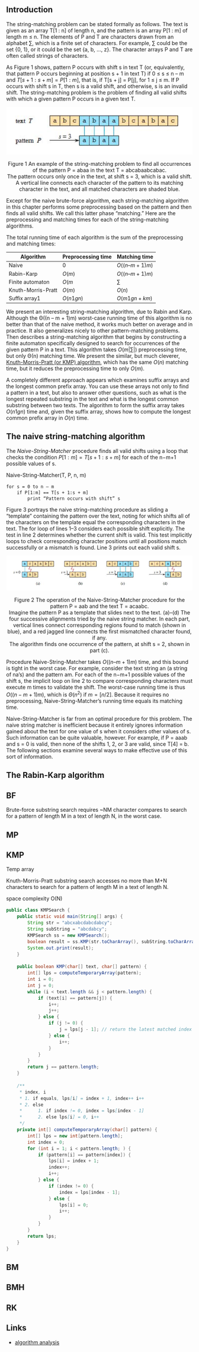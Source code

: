 ## Introduction

The string-matching problem can be stated formally as follows.
The text is given as an array T[1 : n] of length n, and the pattern is an array P[1 : m] of length m ≤ n.
The elements of P and T are characters drawn from an alphabet ∑, which is a finite set of characters.
For example, ∑ could be the set {0, 1}, or it could be the set {a, b, …, z}.
The character arrays P and T are often called strings of characters.

As Figure 1 shows, pattern P occurs with shift s in text T (or, equivalently, that pattern P occurs beginning at position s + 1 in text T)
if 0 ≤ s ≤ n – m and $T[s + 1:s + m] = P[1:m]$, that is, if T[s + j] = P[j], for 1 ≤ j ≤ m.
If P occurs with shift s in T, then s is a valid shift, and otherwise, s is an invalid shift.
The string-matching problem is the problem of finding all valid shifts with which a given pattern P occurs in a given text T.

<div style="text-align: center;">

![Fig.1. String-matching](./img/String-Matching.png)

</div>

<p style="text-align: center;">
Figure 1 An example of the string-matching problem to find all occurrences of the pattern P = abaa in the text T = abcabaabcabac.
<br/>
The pattern occurs only once in the text, at shift s = 3, which is a valid shift.
<br/>
A vertical line connects each character of the pattern to its matching character in the text, and all matched characters are shaded blue.
</p>

Except for the naive brute-force algorithm, each string-matching algorithm in this chapter performs some preprocessing based on the pattern and then finds all valid shifts.
We call this latter phase “matching.”
Here are the preprocessing and matching times for each of the string-matching algorithms.

The total running time of each algorithm is the sum of the preprocessing and matching times:


| Algorithm          | Preprocessing time | Matching time      |
| -------------------- | -------------------- | -------------------- |
| Naive              | $0$                | $O((n – m + 1)m)$ |
| Rabin-Karp         | $O(m)$             | $O((n – m + 1)m)$ |
| Finite automaton   | $O(m$              | $∑$               |
| Knuth-Morris-Pratt | $O(m)$             | $O(n)$             |
| Suffix array1      | $O(n1gn)$          | $O(m 1g n + km)$   |

We present an interesting string-matching algorithm, due to Rabin and Karp.
Although the Θ((n – m + 1)m) worst-case running time of this algorithm is no better than that of the naive method, it works much better on average and in practice.
It also generalizes nicely to other pattern-matching problems.
Then describes a string-matching algorithm that begins by constructing a finite automaton specifically designed to search for occurrences of the given pattern P in a text.
This algorithm takes $O(m |∑|)$ preprocessing time, but only Θ(n) matching time.
We present the similar, but much cleverer, [Knuth-Morris-Pratt (or KMP) algorithm](/docs/CS/Algorithms/KMP.md?id=KMP), which has the same $O(n)$ matching time, but it reduces the preprocessing time to only $O(m)$.

A completely different approach appears which examines suffix arrays and the longest common prefix array.
You can use these arrays not only to find a pattern in a text, but also to answer other questions,
such as what is the longest repeated substring in the text and what is the longest common substring between two texts.
The algorithm to form the suffix array takes $O(n 1g n)$ time and, given the suffix array, shows how to compute the longest common prefix array in $O(n)$ time.

## The naive string-matching algorithm

The *Naive-String-Matcher* procedure finds all valid shifts using a loop that checks the condition $P[1:m] = T[s+1:s+m]$ for each of the n−m+1 possible values of s.

Naive-String-Matcher(T, P, n, m)

```
for s = 0 to n – m
    if P[1:m] == T[s + 1:s + m]
        print “Pattern occurs with shift” s
```

Figure 3 portrays the naive string-matching procedure as sliding a “template” containing the pattern over the text,
noting for which shifts all of the characters on the template equal the corresponding characters in the text.
The for loop of lines 1–3 considers each possible shift explicitly.
The test in line 2 determines whether the current shift is valid.
This test implicitly loops to check corresponding character positions until all positions match successfully or a mismatch is found.
Line 3 prints out each valid shift s.

<div style="text-align: center;">

![Fig.1. Naive string matcher](./img/Naive-String-Matcher.png)

</div>

<p style="text-align: center;">
Figure 2 
The operation of the Naive-String-Matcher procedure for the pattern P = aab and the text T = acaabc.
<br/>
Imagine the pattern P as a template that slides next to the text. (a)–(d) 
The four successive alignments tried by the naive string matcher. 
In each part, vertical lines connect corresponding regions found to match (shown in blue), and a red jagged line connects the first mismatched character found, if any. 
<br/>
The algorithm finds one occurrence of the pattern, at shift s = 2, shown in part (c).
</p>

Procedure Naive-String-Matcher takes $O((n – m + 1)m)$ time, and this bound is tight in the worst case.
For example, consider the text string an (a string of na’s) and the pattern am.
For each of the n−m+1 possible values of the shift s, the implicit loop on line 2 to compare corresponding characters must execute m times to validate the shift.
The worst-case running time is thus $O((n − m + 1)m)$, which is $Θ(n^2)$ if $m = [n/2]$.
Because it requires no preprocessing, Naive-String-Matcher’s running time equals its matching time.

Naive-String-Matcher is far from an optimal procedure for this problem.
The naive string matcher is inefficient because it entirely ignores information gained about the text for one value of s when it considers other values of s.
Such information can be quite valuable, however. For example, if P = aaab and s = 0 is valid, then none of the shifts 1, 2, or 3 are valid, since T[4] = b.
The following sections examine several ways to make effective use of this sort of information.

## The Rabin-Karp algorithm

## BF

Brute-force substring search requires ~NM character compares to search for a pattern of length M in a text of length N, in the worst case.

## MP

## KMP

Temp array

Knuth-Morris-Pratt substring search accesses no more than M+N characters to search for a pattern of length M in a text of length N.

space complexity O(N)

```java
public class KMPSearch {
    public static void main(String[] args) {
        String str = "abcxabcdabcdabcy";
        String subString = "abcdabcy";
        KMPSearch ss = new KMPSearch();
        boolean result = ss.KMP(str.toCharArray(), subString.toCharArray());
        System.out.print(result);
    }

    public boolean KMP(char[] text, char[] pattern) {
        int[] lps = computeTemporaryArray(pattern);
        int i = 0;
        int j = 0;
        while (i < text.length && j < pattern.length) {
            if (text[i] == pattern[j]) {
                i++;
                j++;
            } else {
                if (j != 0) {
                    j = lps[j - 1]; // return the latest matched index
                } else {
                    i++;
                }
            }
        }
        return j == pattern.length;
    }

    /**
     * index, i
     * 1. if equals, lps[i] = index + 1, index++ i++
     * 2. else 
     *      1. if index != 0, index = lps[index - 1]
     *      2. else lps[i] = 0, i++
     */
    private int[] computeTemporaryArray(char[] pattern) {
        int[] lps = new int[pattern.length];
        int index = 0;
        for (int i = 1; i < pattern.length; ) {
            if (pattern[i] == pattern[index]) {
                lps[i] = index + 1;
                index++;
                i++;
            } else {
                if (index != 0) {
                    index = lps[index - 1];
                } else {
                    lps[i] = 0;
                    i++;
                }
            }
        }
        return lps;
    }
}
```

## BM

## BMH

## RK

## Links

- [algorithm analysis](/docs/CS/Algorithms/Algorithms.md?id=algorithm-analysis)
